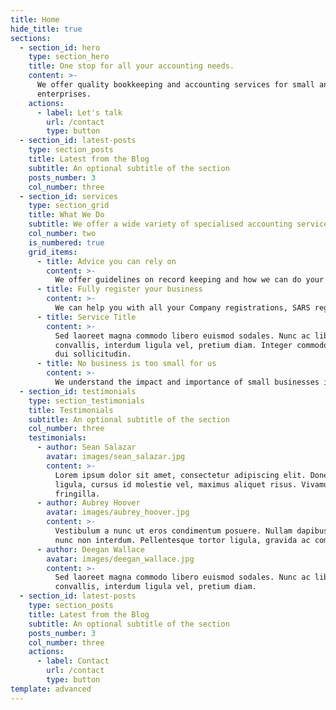 ```yaml
---
title: Home
hide_title: true
sections:
  - section_id: hero
    type: section_hero
    title: One stop for all your accounting needs.
    content: >-
      We offer quality bookkeeping and accounting services for small and medium
      enterprises.
    actions:
      - label: Let's talk
        url: /contact
        type: button
  - section_id: latest-posts
    type: section_posts
    title: Latest from the Blog
    subtitle: An optional subtitle of the section
    posts_number: 3
    col_number: three
  - section_id: services
    type: section_grid
    title: What We Do
    subtitle: We offer a wide variety of specialised accounting services
    col_number: two
    is_numbered: true
    grid_items:
      - title: Advice you can rely on
        content: >-
          We offer guidelines on record keeping and how we can do your accounting for you. We also offer advice on payroll and accounting software.
      - title: Fully register your business
        content: >-
          We can help you with all your Company registrations, SARS registrations (Income Tax, Value added Tax, Payroll Taxes) and Department of labour registrations (UIF and Workmen's compensation)
      - title: Service Title
        content: >-
          Sed laoreet magna commodo libero euismod sodales. Nunc ac libero
          convallis, interdum ligula vel, pretium diam. Integer commodo sem at
          dui sollicitudin.
      - title: No business is too small for us
        content: >-
          We understand the impact and importance of small businesses in our economy and can help keep your business in a healthy and prosperous state.
  - section_id: testimonials
    type: section_testimonials
    title: Testimonials
    subtitle: An optional subtitle of the section
    col_number: three
    testimonials:
      - author: Sean Salazar
        avatar: images/sean_salazar.jpg
        content: >-
          Lorem ipsum dolor sit amet, consectetur adipiscing elit. Donec nisl
          ligula, cursus id molestie vel, maximus aliquet risus. Vivamus in nibh
          fringilla.
      - author: Aubrey Hoover
        avatar: images/aubrey_hoover.jpg
        content: >-
          Vestibulum a nunc ut eros condimentum posuere. Nullam dapibus quis
          nunc non interdum. Pellentesque tortor ligula, gravida ac commodo eu.
      - author: Deegan Wallace
        avatar: images/deegan_wallace.jpg
        content: >-
          Sed laoreet magna commodo libero euismod sodales. Nunc ac libero
          convallis, interdum ligula vel, pretium diam.
  - section_id: latest-posts
    type: section_posts
    title: Latest from the Blog
    subtitle: An optional subtitle of the section
    posts_number: 3
    col_number: three
    actions:
      - label: Contact
        url: /contact
        type: button
template: advanced
---
```

